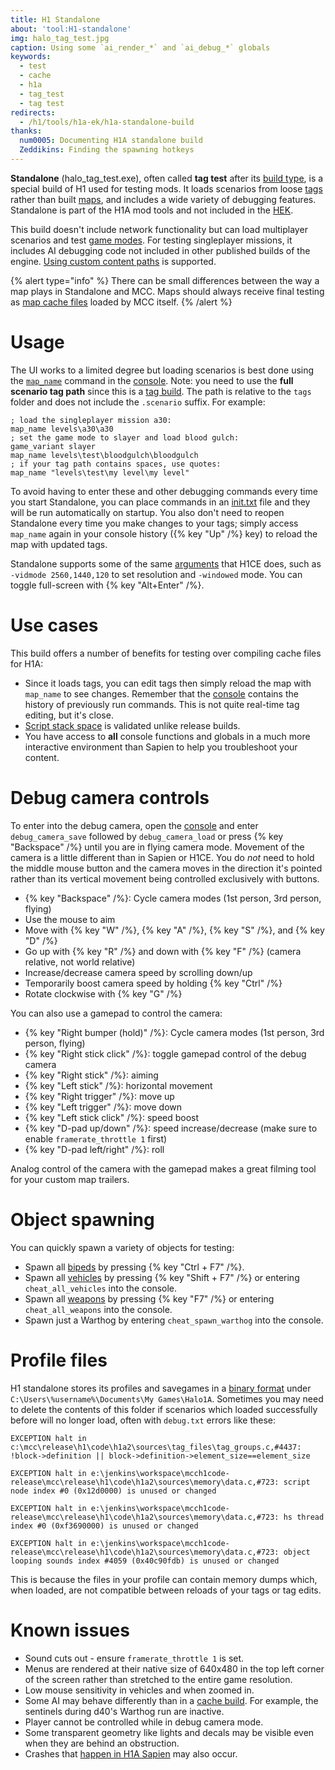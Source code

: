 ```yaml
---
title: H1 Standalone
about: 'tool:H1-standalone'
img: halo_tag_test.jpg
caption: Using some `ai_render_*` and `ai_debug_*` globals
keywords:
  - test
  - cache
  - h1a
  - tag_test
  - tag test
redirects:
  - /h1/tools/h1a-ek/h1a-standalone-build
thanks:
  num0005: Documenting H1A standalone build
  Zeddikins: Finding the spawning hotkeys
---
```

**Standalone** (halo_tag_test.exe), often called **tag test** after its [build type](~blam#build-types), is a special build of H1 used for testing mods. It loads scenarios from loose [tags](~general/tags) rather than built [maps](~general/maps), and includes a wide variety of debugging features. Standalone is part of the H1A mod tools and not included in the [HEK](~custom-edition#halo-editing-kit).

This build doesn't include network functionality but can load multiplayer scenarios and test [game modes](~game-modes). For testing singleplayer missions, it includes AI debugging code not included in other published builds of the engine. [Using custom content paths](~mod-tools#using-custom-content-paths) is supported.

{% alert type="info" %}
There can be small differences between the way a map plays in Standalone and MCC. Maps should always receive final testing as [map cache files](~maps) loaded by MCC itself.
{% /alert %}

# Usage
The UI works to a limited degree but loading scenarios is best done using the [`map_name`](~scripting#functions-map-name) command in the [console](~developer-console). Note: you need to use the **full scenario tag path** since this is a [tag build](~blam#build-types). The path is relative to the `tags` folder and does not include the `.scenario` suffix. For example:

```consoleh1a
; load the singleplayer mission a30:
map_name levels\a30\a30
; set the game mode to slayer and load blood gulch:
game_variant slayer
map_name levels\test\bloodgulch\bloodgulch
; if your tag path contains spaces, use quotes:
map_name "levels\test\my level\my level"
```

To avoid having to enter these and other debugging commands every time you start Standalone, you can place commands in an [init.txt](~arguments#init-txt) file and they will be run automatically on startup. You also don't need to reopen Standalone every time you make changes to your tags; simply access `map_name` again in your console history ({% key "Up" /%} key) to reload the map with updated tags.

Standalone supports some of the same [arguments](~arguments#arguments-list) that H1CE does, such as `-vidmode 2560,1440,120` to set resolution and `-windowed` mode. You can toggle full-screen with {% key "Alt+Enter" /%}.

# Use cases
This build offers a number of benefits for testing over compiling cache files for H1A:

* Since it loads tags, you can edit tags then simply reload the map with `map_name` to see changes. Remember that the [console](~developer-console) contains the history of previously run commands. This is not quite real-time tag editing, but it's close.
* [Script stack space](~scripting#stack-space-is-limited) is validated unlike release builds.
* You have access to **all** console functions and globals in a much more interactive environment than Sapien to help you troubleshoot your content.

# Debug camera controls
To enter into the debug camera, open the [console](~developer-console) and enter `debug_camera_save` followed by `debug_camera_load` or press {% key "Backspace" /%} until you are in flying camera mode. Movement of the camera is a little different than in Sapien or H1CE. You do _not_ need to hold the middle mouse button and the camera moves in the direction it's pointed rather than its vertical movement being controlled exclusively with buttons.

* {% key "Backspace" /%}: Cycle camera modes (1st person, 3rd person, flying)
* Use the mouse to aim
* Move with {% key "W" /%}, {% key "A" /%}, {% key "S" /%}, and {% key "D" /%}
* Go up with {% key "R" /%} and down with {% key "F" /%} (camera relative, not world relative)
* Increase/decrease camera speed by scrolling down/up
* Temporarily boost camera speed by holding {% key "Ctrl" /%}
* Rotate clockwise with {% key "G" /%}

You can also use a gamepad to control the camera:

* {% key "Right bumper (hold)" /%}: Cycle camera modes (1st person, 3rd person, flying)
* {% key "Right stick click" /%}: toggle gamepad control of the debug camera
* {% key "Right stick" /%}: aiming
* {% key "Left stick" /%}: horizontal movement
* {% key "Right trigger" /%}: move up
* {% key "Left trigger" /%}: move down
* {% key "Left stick click" /%}: speed boost
* {% key "D-pad up/down" /%}: speed increase/decrease (make sure to enable `framerate_throttle 1` first)
* {% key "D-pad left/right" /%}: roll

Analog control of the camera with the gamepad makes a great filming tool for your custom map trailers.

# Object spawning
You can quickly spawn a variety of objects for testing:

* Spawn all [bipeds](~biped) by pressing {% key "Ctrl + F7" /%}.
* Spawn all [vehicles](~vehicle) by pressing {% key "Shift + F7" /%} or entering `cheat_all_vehicles` into the console.
* Spawn all [weapons](~weapon) by pressing {% key "F7" /%} or entering `cheat_all_weapons` into the console.
* Spawn just a Warthog by entering `cheat_spawn_warthog` into the console.

# Profile files
H1 standalone stores its profiles and savegames in a [binary format](~files#profile-and-savegame-files) under `C:\Users\%username%\Documents\My Games\Halo1A`. Sometimes you may need to delete the contents of this folder if scenarios which loaded successfully before will no longer load, often with `debug.txt` errors like these:

```
EXCEPTION halt in c:\mcc\release\h1\code\h1a2\sources\tag_files\tag_groups.c,#4437: !block->definition || block->definition->element_size==element_size

EXCEPTION halt in e:\jenkins\workspace\mcch1code-release\mcc\release\h1\code\h1a2\sources\memory\data.c,#723: script node index #0 (0x12d0000) is unused or changed

EXCEPTION halt in e:\jenkins\workspace\mcch1code-release\mcc\release\h1\code\h1a2\sources\memory\data.c,#723: hs thread index #0 (0xf3690000) is unused or changed

EXCEPTION halt in e:\jenkins\workspace\mcch1code-release\mcc\release\h1\code\h1a2\sources\memory\data.c,#723: object looping sounds index #4059 (0x40c90fdb) is unused or changed
```

This is because the files in your profile can contain memory dumps which, when loaded, are not compatible between reloads of your tags or tag edits.

# Known issues

* Sound cuts out - ensure `framerate_throttle 1` is set.
* Menus are rendered at their native size of 640x480 in the top left corner of the screen rather than stretched to the entire game resolution.
* Low mouse sensitivity in vehicles and when zoomed in.
* Some AI may behave differently than in a [cache build](~blam#build-types). For example, the sentinels during d40's Warthog run are inactive.
* Player cannot be controlled while in debug camera mode.
* Some transparent geometry like lights and decals may be visible even when they are behind an obstruction.
* Crashes that [happen in H1A Sapien](~h1-sapien#crashes) may also occur.
